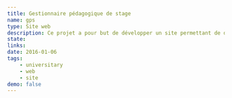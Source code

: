 ```yaml
---
title: Gestionnaire pédagogique de stage
name: gps
type: Site web
description: Ce projet a pour but de développer un site permettant de dématerialiser la gestion des procédures administrative.
state:
links:
date: 2016-01-06
tags: 
    - universitary
    - web
    - site
demo: false
---
```

